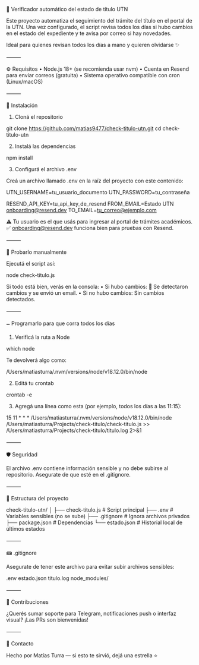 📡 Verificador automático del estado de título UTN

Este proyecto automatiza el seguimiento del trámite del título en el portal de la UTN. Una vez configurado, el script revisa todos los días si hubo cambios en el estado del expediente y te avisa por correo si hay novedades.

Ideal para quienes revisan todos los días a mano y quieren olvidarse ✨

⸻

⚙️ Requisitos
• Node.js 18+ (se recomienda usar nvm)
• Cuenta en Resend para enviar correos (gratuita)
• Sistema operativo compatible con cron (Linux/macOS)

⸻

🚀 Instalación

1. Cloná el repositorio

git clone https://github.com/matias9477/check-titulo-utn.git
cd check-titulo-utn

2. Instalá las dependencias

npm install

3. Configurá el archivo .env

Creá un archivo llamado .env en la raíz del proyecto con este contenido:

UTN_USERNAME=tu_usuario_documento
UTN_PASSWORD=tu_contraseña

RESEND_API_KEY=tu_api_key_de_resend
FROM_EMAIL=Estado UTN <onboarding@resend.dev>
TO_EMAIL=tu_correo@ejemplo.com

⚠️ Tu usuario es el que usás para ingresar al portal de trámites académicos.
✅ onboarding@resend.dev funciona bien para pruebas con Resend.

⸻

🧪 Probarlo manualmente

Ejecutá el script así:

node check-titulo.js

Si todo está bien, verás en la consola:
• Si hubo cambios: 🔔 Se detectaron cambios y se envió un email.
• Si no hubo cambios: Sin cambios detectados.

⸻

🗕️ Programarlo para que corra todos los días

1. Verificá la ruta a Node

which node

Te devolverá algo como:

/Users/matiasturra/.nvm/versions/node/v18.12.0/bin/node

2. Editá tu crontab

crontab -e

3. Agregá una línea como esta (por ejemplo, todos los días a las 11:15):

15 11 \* \* \* /Users/matiasturra/.nvm/versions/node/v18.12.0/bin/node /Users/matiasturra/Projects/check-titulo/check-titulo.js >> /Users/matiasturra/Projects/check-titulo/titulo.log 2>&1

⸻

🛡️ Seguridad

El archivo .env contiene información sensible y no debe subirse al repositorio. Asegurate de que esté en el .gitignore.

⸻

📁 Estructura del proyecto

check-titulo-utn/
│
├── check-titulo.js # Script principal
├── .env # Variables sensibles (no se sube)
├── .gitignore # Ignora archivos privados
├── package.json # Dependencias
└── estado.json # Historial local de últimos estados

⸻

📾 .gitignore

Asegurate de tener este archivo para evitar subir archivos sensibles:

.env
estado.json
titulo.log
node_modules/

⸻

🙌 Contribuciones

¿Querés sumar soporte para Telegram, notificaciones push o interfaz visual? ¡Las PRs son bienvenidas!

⸻

📢 Contacto

Hecho por Matías Turra — si esto te sirvió, dejá una estrella ⭐
